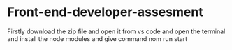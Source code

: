 # Front-end-developer-assesment
Firstly download the zip file and open it from vs code and open the terminal and install the node modules and give command nom run start 
